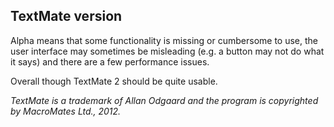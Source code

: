 ## TextMate version <script>document.write(TextMate.version)</script>

Alpha means that some functionality is missing or cumbersome to use, the user interface may sometimes be misleading (e.g. a button may not do what it says) and there are a few performance issues.

Overall though TextMate 2 should be quite usable.

_TextMate is a trademark of Allan Odgaard and the program is copyrighted by MacroMates Ltd., 2012._
